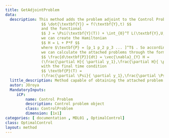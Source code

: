 ```yaml
---
title: GetAdjointProblem
data: 
  description: This method adds the problem adjoint to the Control Problem object, since we have
                $$ \dot{\textbf{Y}} = f(\textbf{Y},t) $$ 
                and the functional
                $$ J = \Psi(\textbf{Y}(T)) + \int_{0}^T L(\textbf{Y},U,t)dt $$ 
                we can create the Hamiltonian 
                $$ H = L + P*F $$
                where $\textbf{P} = [p_1 p_2 p_3 ... ]^T$ . So according to the principle of the maximum of pontriagin,
                we can calculate the attached problems through the formulas
                $$ \frac{d\textbf{P}}{dt} = \vec{\nabla}_{Y} H = 
                (\frac{\partial H}{ \partial y_1},\frac{\partial H}{ \partial y_2},...)$$
                with the final time condition
                $$ \textbf{P}(T) = 
                (\frac{\partial \Psi}{ \partial y_1},\frac{\partial \Psi}{ \partial y_2},...)$$
  little_description: Method capable of obtaining the attached problem and its final condition.
  autor: JOroya
  MandatoryInputs:   
     iCP: 
         name: Control Problem
         description: Control problem object
         class: ControlProblem
         dimension: [1x1]
categories: [ documentation , MDL01 , OptimalControl]
class: OptimalControl
layout: method
---
```

